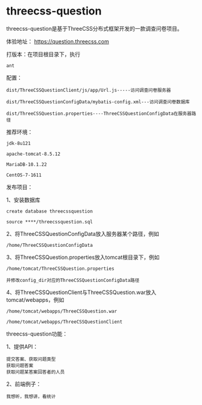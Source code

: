 # threecss-question

threecss-question是基于ThreeCSS分布式框架开发的一款调查问卷项目。


体验地址：
https://question.threecss.com


打版本：在项目根目录下，执行

	ant


配置：

	dist/ThreeCSSQuestionClient/js/app/Url.js-----访问调查问卷服务器

	dist/ThreeCSSQuestionConfigData/mybatis-config.xml---访问调查问卷数据库

	dist/ThreeCSSQuestion.properties----ThreeCSSQuestionConfigData在服务器路径


推荐环境：

	jdk-8u121

	apache-tomcat-8.5.12

	MariaDB-10.1.22

	CentOS-7-1611


发布项目：

1、安装数据库
	
	create database threecssquestion
	
	source ****/threecssquestion.sql

2、将ThreeCSSQuestionConfigData放入服务器某个路径，例如
	
	/home/ThreeCSSQuestionConfigData

3、将ThreeCSSQuestion.properties放入tomcat根目录下，例如
	
	/home/tomcat/ThreeCSSQuestion.properties
	
	并修改config_dir对应的ThreeCSSQuestionConfigData路径

4、将ThreeCSSQuestionClient与ThreeCSSQuestion.war放入tomcat/webapps，例如
	
	/home/tomcat/webapps/ThreeCSSQuestion.war
	
	/home/tomcat/webapps/ThreeCSSQuestionClient


threecss-question功能：

1、提供API：
	
	提交答案、获取问题类型
	获取问题答案
	获取问题某答案回答者的人员
	
2、前端例子：
	
	我想听，我想讲，看统计




